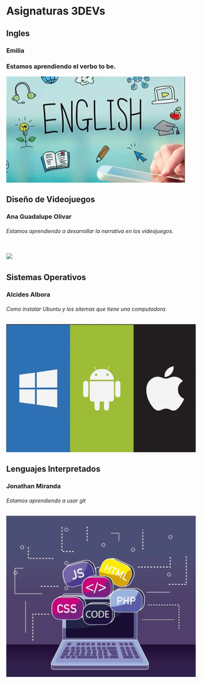 # Asignaturas 3DEVs
## Ingles
### Emilia
### Estamos aprendiendo el verbo to be.

![](assets/ingles.jpg)


## Diseño de Videojuegos
### Ana Guadalupe Olivar
###### Estamos aprendiendo a desarrollar la narrativa en los videojuegos.

![](assets/diseño.jpg)
=======
## Sistemas Operativos
### Alcides Albora
###### Como instalar Ubuntu y los sitemas que tiene una computadora.

![](assets/sistemas.jpg)

## Lenguajes Interpretados
### Jonathan Miranda
###### Estamos aprendiendo a usar git
![](assets/progra.jpg)
